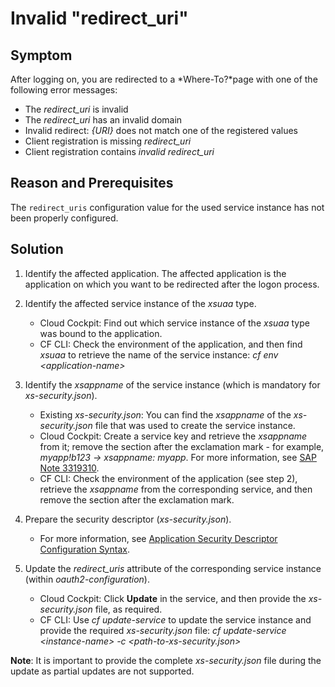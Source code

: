 <!-- loio936599fa36a643619fb577ff54cf9f78 -->

# Invalid "redirect\_uri"



## Symptom

After logging on, you are redirected to a *Where-To?*page with one of the following error messages:

-   The *redirect\_uri* is invalid
-   The *redirect\_uri* has an invalid domain
-   Invalid redirect: *\{URI\}* does not match one of the registered values
-   Client registration is missing *redirect\_uri*
-   Client registration contains *invalid redirect\_uri*



## Reason and Prerequisites

The `redirect_uris` configuration value for the used service instance has not been properly configured.



## Solution

1.  Identify the affected application. The affected application is the application on which you want to be redirected after the logon process.
2.  Identify the affected service instance of the *xsuaa* type.
    -   Cloud Cockpit: Find out which service instance of the *xsuaa* type was bound to the application.
    -   CF CLI: Check the environment of the application, and then find *xsuaa* to retrieve the name of the service instance: *cf env <application-name\>*

3.  Identify the *xsappname* of the service instance \(which is mandatory for *xs-security.json*\).
    -   Existing *xs-security.json*: You can find the *xsappname* of the *xs-security.json* file that was used to create the service instance.
    -   Cloud Cockpit: Create a service key and retrieve the *xsappname* from it; remove the section after the exclamation mark - for example, *myapp!b123 -\> xsappname: myapp*. For more information, see [SAP Note 3319310](https://me.sap.com/notes/3319310/E).
    -   CF CLI: Check the environment of the application \(see step 2\), retrieve the *xsappname* from the corresponding service, and then remove the section after the exclamation mark.

4.  Prepare the security descriptor \(*xs-security.json*\).
    -   For more information, see [Application Security Descriptor Configuration Syntax](https://help.sap.com/docs/btp/sap-business-technology-platform/application-security-descriptor-configuration-syntax?version=Cloud).

5.  Update the *redirect\_uris* attribute of the corresponding service instance \(within *oauth2-configuration*\).
    -   Cloud Cockpit: Click **Update** in the service, and then provide the *xs-security.json* file, as required.
    -   CF CLI: Use *cf update-service* to update the service instance and provide the required *xs-security.json* file: *cf update-service <instance-name\> -c <path-to-xs-security.json\>*


**Note**: It is important to provide the complete *xs-security.json* file during the update as partial updates are not supported.

